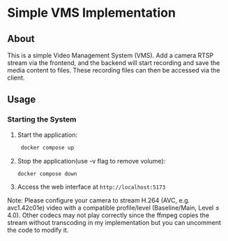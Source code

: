 # Simple VMS Implementation

## About

This is a simple Video Management System (VMS). Add a camera RTSP stream via the frontend, and the backend will start recording and save the media content to files. These recording files can then be accessed via the client.

## Usage

### Starting the System

1. Start the application:
   ```bash
    docker compose up
   ```

2. Stop the application(use -v flag to remove volume):
   ```bash
   docker compose down
   ```

3. Access the web interface at `http://localhost:5173`


Note: Please configure your camera to stream H.264 (AVC, e.g. avc1.42c01e) video with a compatible profile/level (Baseline/Main, Level ≤ 4.0).
Other codecs may not play correctly since the ffmpeg copies the stream without transcoding in my implementation but you can uncomment the code to modify it.